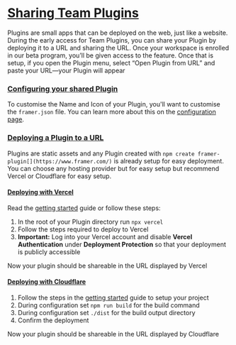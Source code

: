 # [Sharing Team Plugins](https://www.framer.com/developers/sharing#sharing-team-plugins)
Plugins are small apps that can be deployed on the web, just like a website. During the early access for Team Plugins, you can share your Plugin by deploying it to a URL and sharing the URL. Once your workspace is enrolled in our beta program, you’ll be given access to the feature. Once that is setup, if you open the Plugin menu, select “Open Plugin from URL” and paste your URL—your Plugin will appear
### [Configuring your shared Plugin](https://www.framer.com/developers/sharing#configuring-your-shared-plugin)
To customise the Name and Icon of your Plugin, you'll want to customise the `framer.json` file. You can learn more about this on the [configuration page](https://www.framer.com/).
### [Deploying a Plugin to a URL ](https://www.framer.com/developers/sharing#deploying-a-plugin-to-a-url)
Plugins are static assets and any Plugin created with `npm create framer-plugin[](https://www.framer.com/)` is already setup for easy deployment. You can choose any hosting provider but for easy setup but recommend Vercel or Cloudflare for easy setup. 
#### [Deploying with Vercel](https://www.framer.com/developers/sharing#deploying-with-vercel)
Read the [getting started](https://vercel.com/docs/frameworks/vite#getting-started) guide or follow these steps:
  1. In the root of your Plugin directory run `npx vercel`
  2. Follow the steps required to deploy to Vercel
  3. **Important:** Log into your Vercel account and disable **Vercel Authentication** under **Deployment Protection** so that your deployment is publicly accessible


Now your plugin should be shareable in the URL displayed by Vercel
#### [Deploying with Cloudflare](https://www.framer.com/developers/sharing#deploying-with-cloudflare)
  1. Follow the steps in the [getting started](https://developers.cloudflare.com/pages/framework-guides/deploy-anything/#deploy-with-cloudflare-pages) guide to setup your project
  2. During configuration set `npm run build` for the build command
  3. During configuration set `./dist` for the build output directory
  4. Confirm the deployment


Now your plugin should be shareable in the URL displayed by Cloudflare
